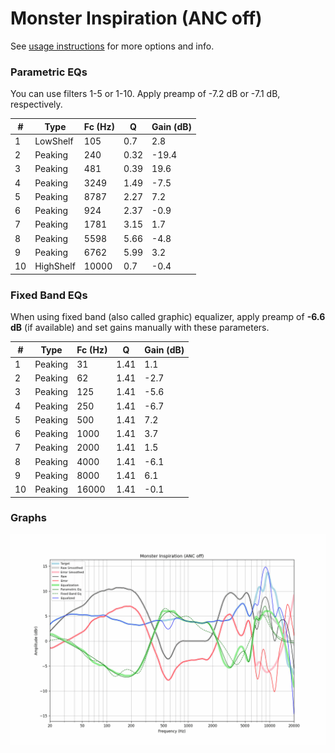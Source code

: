 # Monster Inspiration (ANC off)
See [usage instructions](https://github.com/jaakkopasanen/AutoEq#usage) for more options and info.

### Parametric EQs
You can use filters 1-5 or 1-10. Apply preamp of -7.2 dB or -7.1 dB, respectively.

|   # | Type      |   Fc (Hz) |    Q |   Gain (dB) |
|-----|-----------|-----------|------|-------------|
|   1 | LowShelf  |       105 | 0.7  |         2.8 |
|   2 | Peaking   |       240 | 0.32 |       -19.4 |
|   3 | Peaking   |       481 | 0.39 |        19.6 |
|   4 | Peaking   |      3249 | 1.49 |        -7.5 |
|   5 | Peaking   |      8787 | 2.27 |         7.2 |
|   6 | Peaking   |       924 | 2.37 |        -0.9 |
|   7 | Peaking   |      1781 | 3.15 |         1.7 |
|   8 | Peaking   |      5598 | 5.66 |        -4.8 |
|   9 | Peaking   |      6762 | 5.99 |         3.2 |
|  10 | HighShelf |     10000 | 0.7  |        -0.4 |

### Fixed Band EQs
When using fixed band (also called graphic) equalizer, apply preamp of **-6.6 dB** (if available) and set gains manually with these parameters.

|   # | Type    |   Fc (Hz) |    Q |   Gain (dB) |
|-----|---------|-----------|------|-------------|
|   1 | Peaking |        31 | 1.41 |         1.1 |
|   2 | Peaking |        62 | 1.41 |        -2.7 |
|   3 | Peaking |       125 | 1.41 |        -5.6 |
|   4 | Peaking |       250 | 1.41 |        -6.7 |
|   5 | Peaking |       500 | 1.41 |         7.2 |
|   6 | Peaking |      1000 | 1.41 |         3.7 |
|   7 | Peaking |      2000 | 1.41 |         1.5 |
|   8 | Peaking |      4000 | 1.41 |        -6.1 |
|   9 | Peaking |      8000 | 1.41 |         6.1 |
|  10 | Peaking |     16000 | 1.41 |        -0.1 |

### Graphs
![](./Monster%20Inspiration%20(ANC%20off).png)
